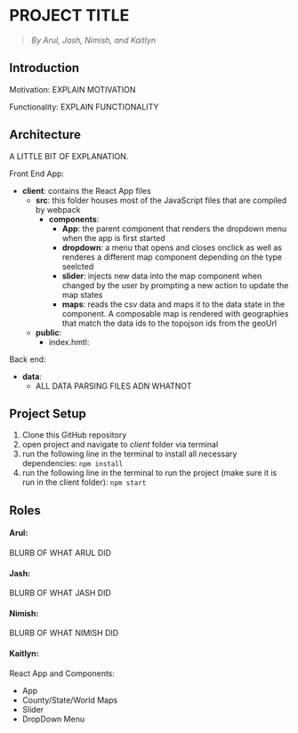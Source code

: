 # PROJECT TITLE
> *By Arul, Jash, Nimish, and Kaitlyn*

## Introduction 
Motivation: 
EXPLAIN MOTIVATION

Functionality:
EXPLAIN FUNCTIONALITY

## Architecture
A LITTLE BIT OF EXPLANATION. 

Front End App: 
* **client**: contains the React App files
  * **src**: this folder houses most of the JavaScript files that are compiled by webpack
    * **components**: 
      * **App**: the parent component that renders the dropdown menu when the app is first started
      * **dropdown**: a menu that opens and closes onclick as well as renderes a different map component depending on the type seelcted
      * **slider**: injects new data into the map component when changed by the user by prompting a new action to update the map states
      * **maps**: reads the csv data and maps it to the data state in the component. A composable map is rendered with geographies that match the data ids to the topojson ids from the geoUrl
  * **public**: 
    * index.hmtl: 
    
Back end: 
* **data**: 
  * ALL DATA PARSING FILES ADN WHATNOT

## Project Setup
1. Clone this GitHub repository
2. open project and navigate to *client* folder via terminal
3. run the following line in the terminal to install all necessary dependencies: 
```npm install```
4. run the following line in the terminal to run the project (make sure it is run in the client folder): 
```npm start```

## Roles
#### Arul: 
BLURB OF WHAT ARUL DID
#### Jash: 
BLURB OF WHAT JASH DID
#### Nimish: 
BLURB OF WHAT NIMISH DID
#### Kaitlyn: 
React App and Components: 
* App
* County/State/World Maps
* Slider
* DropDown Menu

